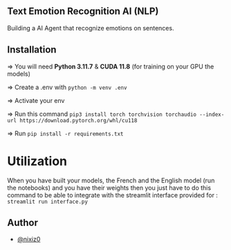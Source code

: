 ## Text Emotion Recognition AI (NLP)

Building a AI Agent that recognize emotions on sentences.


## Installation

=> You will need **Python 3.11.7** & **CUDA 11.8** (for training on your GPU the models)

=> Create a .env with ```python -m venv .env```

=> Activate your env

=> Run this command ```pip3 install torch torchvision torchaudio --index-url https://download.pytorch.org/whl/cu118```

=> Run ```pip install -r requirements.txt```


# Utilization

When you have built your models, the French and the English model (run the notebooks) and you have their weights then you just have to do this command to be able to integrate with the streamlit interface provided for : ```streamlit run interface.py```


## Author

- [@nixiz0](https://github.com/nixiz0)
